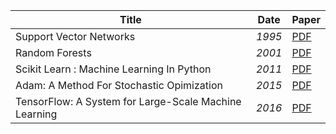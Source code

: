 |Title|Date|Paper|
|---|---|---|
| Support Vector Networks | _1995_ | [PDF](https://link.springer.com/content/pdf/10.1007/bf00994018.pdf) |
| Random Forests | _2001_ | [PDF](https://link.springer.com/content/pdf/10.1023/A:1010933404324.pdf) |
| Scikit Learn : Machine Learning In Python | _2011_ | [PDF](https://www.jmlr.org/papers/volume12/pedregosa11a/pedregosa11a.pdf) |
| Adam: A Method For Stochastic Opimization | _2015_ | [PDF](https://arxiv.org/pdf/1412.6980.pdf) |
| TensorFlow: A System for Large-Scale Machine Learning | _2016_ | [PDF](https://www.usenix.org/system/files/conference/osdi16/osdi16-abadi.pdf) |
